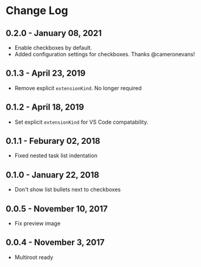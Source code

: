 # Change Log

## 0.2.0 - January 08, 2021
- Enable checkboxes by default.
- Added configuration settings for checkboxes. Thanks @cameronevans!

## 0.1.3 - April 23, 2019
- Remove explicit `extensionKind`. No longer required

## 0.1.2 - April 18, 2019
- Set explicit `extensionKind` for VS Code compatability.

## 0.1.1 - Feburary 02, 2018
- Fixed nested task list indentation

## 0.1.0 - January 22, 2018
- Don't show list bullets next to checkboxes

## 0.0.5 - November 10, 2017
- Fix preview image

## 0.0.4 - November 3, 2017
- Multiroot ready
